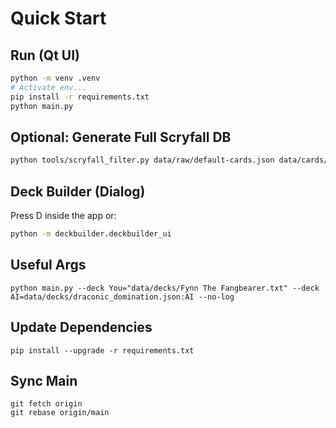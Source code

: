 # Quick Start

## Run (Qt UI)
```bash
python -m venv .venv
# Activate env...
pip install -r requirements.txt
python main.py
```

## Optional: Generate Full Scryfall DB
```bash
python tools/scryfall_filter.py data/raw/default-cards.json data/cards/card_db_full.json --verbose
```

## Deck Builder (Dialog)
Press D inside the app or:
```bash
python -m deckbuilder.deckbuilder_ui
```

## Useful Args
```
python main.py --deck You="data/decks/Fynn The Fangbearer.txt" --deck AI=data/decks/draconic_domination.json:AI --no-log
```

## Update Dependencies
```
pip install --upgrade -r requirements.txt
```

## Sync Main
```
git fetch origin
git rebase origin/main
```
